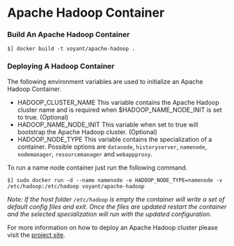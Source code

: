 Apache Hadoop Container
=======================

### Build An Apache Hadoop Container

```
$] docker build -t voyant/apache-hadoop .
```

### Deploying A Hadoop Container

The following environment variables are used to initialize an Apache Hadoop Container.

- HADOOP_CLUSTER_NAME This variable contains the Apache Hadoop cluster name and is required when $HADOOP_NAME_NODE_INIT is set to true. (Optional)
- HADOOP_NAME_NODE_INIT This variable when set to true will bootstrap the Apache Hadoop cluster. (Optional)
- HADOOP_NODE_TYPE This variable contains the specialization of a container. Possible options are `datanode`, `historyserver`, `namenode`, `nodemanager`, `resourcemanager` and `webappproxy`.

To run a name node container just run the following command.

```
$] sudo docker run -d --name namenode -e HADOOP_NODE_TYPE=namenode -v /etc/hadoop:/etc/hadoop voyant/apache-hadoop
```

*Note: If the host folder `/etc/hadoop` is empty the container will write a set of default config files and exit. Once the files are updated restart the container and the selected specialization will run with the updated configuration.*

For more information on how to deploy an Apache Hadoop cluster please visit the [project site](http://hadoop.apache.org/docs/stable/hadoop-project-dist/hadoop-common/ClusterSetup.html).
